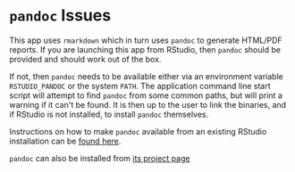 # ```pandoc``` Issues

This app uses ```rmarkdown``` which in turn uses ```pandoc``` to generate HTML/PDF reports. If you are launching this app from RStudio, then ```pandoc``` should be provided and should work out of the box.

If not, then ```pandoc``` needs to be available either via an environment variable ```RSTUDIO_PANDOC``` or the system ```PATH```. The application command line start script will attempt to find ```pandoc``` from some common paths, but will print a warning if it can't be found. It is then up to the user to link the binaries, and if RStudio is not installed, to install ```pandoc``` themselves.

Instructions on how to make ```pandoc``` available from an existing RStudio installation can be [found here](https://github.com/rstudio/rmarkdown/blob/master/PANDOC.md).

```pandoc``` can also be installed from [its project page](http://pandoc.org/installing.html) 
